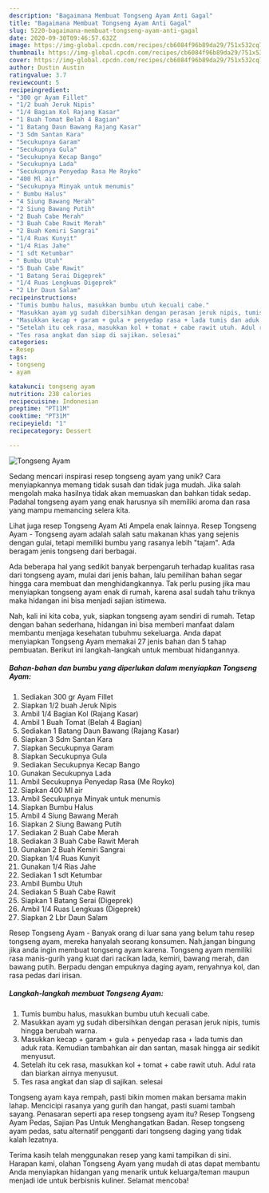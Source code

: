 ```yaml
---
description: "Bagaimana Membuat Tongseng Ayam Anti Gagal"
title: "Bagaimana Membuat Tongseng Ayam Anti Gagal"
slug: 5220-bagaimana-membuat-tongseng-ayam-anti-gagal
date: 2020-09-30T09:46:57.632Z
image: https://img-global.cpcdn.com/recipes/cb6084f96b89da29/751x532cq70/tongseng-ayam-foto-resep-utama.jpg
thumbnail: https://img-global.cpcdn.com/recipes/cb6084f96b89da29/751x532cq70/tongseng-ayam-foto-resep-utama.jpg
cover: https://img-global.cpcdn.com/recipes/cb6084f96b89da29/751x532cq70/tongseng-ayam-foto-resep-utama.jpg
author: Dustin Austin
ratingvalue: 3.7
reviewcount: 5
recipeingredient:
- "300 gr Ayam Fillet"
- "1/2 buah Jeruk Nipis"
- "1/4 Bagian Kol Rajang Kasar"
- "1 Buah Tomat Belah 4 Bagian"
- "1 Batang Daun Bawang Rajang Kasar"
- "3 Sdm Santan Kara"
- "Secukupnya Garam"
- "Secukupnya Gula"
- "Secukupnya Kecap Bango"
- "Secukupnya Lada"
- "Secukupnya Penyedap Rasa Me Royko"
- "400 Ml air"
- "Secukupnya Minyak untuk menumis"
- " Bumbu Halus"
- "4 Siung Bawang Merah"
- "2 Siung Bawang Putih"
- "2 Buah Cabe Merah"
- "3 Buah Cabe Rawit Merah"
- "2 Buah Kemiri Sangrai"
- "1/4 Ruas Kunyit"
- "1/4 Rias Jahe"
- "1 sdt Ketumbar"
- " Bumbu Utuh"
- "5 Buah Cabe Rawit"
- "1 Batang Serai Digeprek"
- "1/4 Ruas Lengkuas Digeprek"
- "2 Lbr Daun Salam"
recipeinstructions:
- "Tumis bumbu halus, masukkan bumbu utuh kecuali cabe."
- "Masukkan ayam yg sudah dibersihkan dengan perasan jeruk nipis, tumis hingga berubah warna."
- "Masukkan kecap + garam + gula + penyedap rasa + lada tumis dan aduk rata. Kemudian tambahkan air dan santan, masak hingga air sedikit menyusut."
- "Setelah itu cek rasa, masukkan kol + tomat + cabe rawit utuh. Adul rata dan biarkan airnya menyusut."
- "Tes rasa angkat dan siap di sajikan. selesai"
categories:
- Resep
tags:
- tongseng
- ayam

katakunci: tongseng ayam 
nutrition: 238 calories
recipecuisine: Indonesian
preptime: "PT11M"
cooktime: "PT31M"
recipeyield: "1"
recipecategory: Dessert

---
```



![Tongseng Ayam](https://img-global.cpcdn.com/recipes/cb6084f96b89da29/751x532cq70/tongseng-ayam-foto-resep-utama.jpg)

Sedang mencari inspirasi resep tongseng ayam yang unik? Cara menyiapkannya memang tidak susah dan tidak juga mudah. Jika salah mengolah maka hasilnya tidak akan memuaskan dan bahkan tidak sedap. Padahal tongseng ayam yang enak harusnya sih memiliki aroma dan rasa yang mampu memancing selera kita.

Lihat juga resep Tongseng Ayam Ati Ampela enak lainnya. Resep Tongseng Ayam - Tongseng ayam adalah salah satu makanan khas yang sejenis dengan gulai, tetapi memiliki bumbu yang rasanya lebih &#34;tajam&#34;. Ada beragam jenis tongseng dari berbagai.

Ada beberapa hal yang sedikit banyak berpengaruh terhadap kualitas rasa dari tongseng ayam, mulai dari jenis bahan, lalu pemilihan bahan segar hingga cara membuat dan menghidangkannya. Tak perlu pusing jika mau menyiapkan tongseng ayam enak di rumah, karena asal sudah tahu triknya maka hidangan ini bisa menjadi sajian istimewa.


Nah, kali ini kita coba, yuk, siapkan tongseng ayam sendiri di rumah. Tetap dengan bahan sederhana, hidangan ini bisa memberi manfaat dalam membantu menjaga kesehatan tubuhmu sekeluarga. Anda dapat menyiapkan Tongseng Ayam memakai 27 jenis bahan dan 5 tahap pembuatan. Berikut ini langkah-langkah untuk membuat hidangannya.

<!--inarticleads1-->

##### Bahan-bahan dan bumbu yang diperlukan dalam menyiapkan Tongseng Ayam:

1. Sediakan 300 gr Ayam Fillet
1. Siapkan 1/2 buah Jeruk Nipis
1. Ambil 1/4 Bagian Kol (Rajang Kasar)
1. Ambil 1 Buah Tomat (Belah 4 Bagian)
1. Sediakan 1 Batang Daun Bawang (Rajang Kasar)
1. Siapkan 3 Sdm Santan Kara
1. Siapkan Secukupnya Garam
1. Siapkan Secukupnya Gula
1. Sediakan Secukupnya Kecap Bango
1. Gunakan Secukupnya Lada
1. Ambil Secukupnya Penyedap Rasa (Me Royko)
1. Siapkan 400 Ml air
1. Ambil Secukupnya Minyak untuk menumis
1. Siapkan  Bumbu Halus
1. Ambil 4 Siung Bawang Merah
1. Siapkan 2 Siung Bawang Putih
1. Sediakan 2 Buah Cabe Merah
1. Sediakan 3 Buah Cabe Rawit Merah
1. Gunakan 2 Buah Kemiri Sangrai
1. Siapkan 1/4 Ruas Kunyit
1. Gunakan 1/4 Rias Jahe
1. Sediakan 1 sdt Ketumbar
1. Ambil  Bumbu Utuh
1. Sediakan 5 Buah Cabe Rawit
1. Siapkan 1 Batang Serai (Digeprek)
1. Ambil 1/4 Ruas Lengkuas (Digeprek)
1. Siapkan 2 Lbr Daun Salam


Resep Tongseng Ayam - Banyak orang di luar sana yang belum tahu resep tongseng ayam, mereka hanyalah seorang konsumen. Nah,jangan bingung jika anda ingin membuat tongseng ayam karena. Tongseng ayam memiliki rasa manis-gurih yang kuat dari racikan lada, kemiri, bawang merah, dan bawang putih. Berpadu dengan empuknya daging ayam, renyahnya kol, dan rasa pedas dari irisan. 

<!--inarticleads2-->

##### Langkah-langkah membuat Tongseng Ayam:

1. Tumis bumbu halus, masukkan bumbu utuh kecuali cabe.
1. Masukkan ayam yg sudah dibersihkan dengan perasan jeruk nipis, tumis hingga berubah warna.
1. Masukkan kecap + garam + gula + penyedap rasa + lada tumis dan aduk rata. Kemudian tambahkan air dan santan, masak hingga air sedikit menyusut.
1. Setelah itu cek rasa, masukkan kol + tomat + cabe rawit utuh. Adul rata dan biarkan airnya menyusut.
1. Tes rasa angkat dan siap di sajikan. selesai


Tongseng ayam kaya rempah, pasti bikin momen makan bersama makin lahap. Mencicipi rasanya yang gurih dan hangat, pasti suami tambah sayang. Penasaran seperti apa resep tongseng ayam itu? Resep Tongseng Ayam Pedas, Sajian Pas Untuk Menghangatkan Badan. Resep tongseng ayam pedas, satu alternatif pengganti dari tongseng daging yang tidak kalah lezatnya. 

Terima kasih telah menggunakan resep yang kami tampilkan di sini. Harapan kami, olahan Tongseng Ayam yang mudah di atas dapat membantu Anda menyiapkan hidangan yang menarik untuk keluarga/teman maupun menjadi ide untuk berbisnis kuliner. Selamat mencoba!
